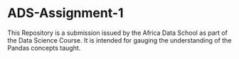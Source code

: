 # ADS-Assignment-1

This Repository is a submission issued by the Africa Data School as part of the Data Science Course. 
It is intended for gauging the understanding of the Pandas concepts taught.
